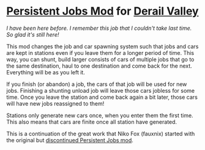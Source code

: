 # [Persistent Jobs Mod](https://www.nexusmods.com/derailvalley/mods/794) for [Derail Valley](http://www.derailvalley.com)

*I have been here before. I remember this job that I couldn't take last time. So glad it's still here!*

This mod changes the job and car spawning system such that jobs and cars are kept in stations even if you leave them for a longer period of time. This way, you can shunt, build larger consists of cars of multiple jobs that go to the same destination, haul to one destination and come back for the next. Everything will be as you left it.

If you finish (or abandon) a job, the cars of that job will be used for new jobs. Finishing a shunting unload job will leave those cars jobless for some time. Once you leave the station and come back again a bit later, those cars will have new jobs reassigned to them!

Stations only generate new cars once, when you enter them the first time. This also means that cars are finite once all station have generated.

This is a continuation of the great work that Niko Fox (fauxnix) started with the original but [discontinued Persistent Jobs mod](https://www.nexusmods.com/derailvalley/mods/151).

